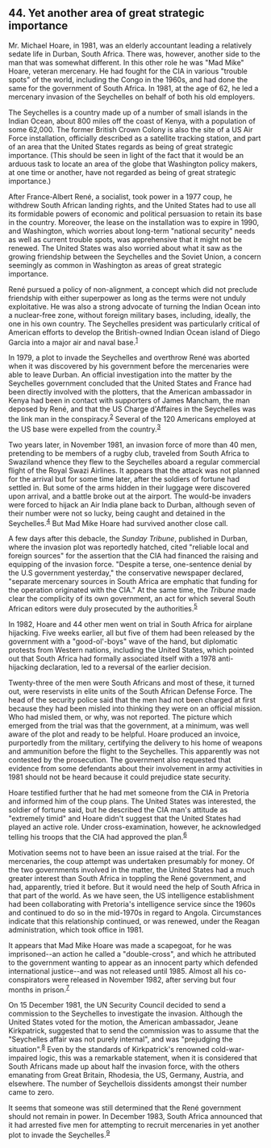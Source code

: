 ## 44. Yet another area of great strategic importance

Mr. Michael Hoare, in 1981, was an elderly accountant leading a relatively sedate life in Durban, South Africa. There was, however, another side to the man that was somewhat different. In this other role he was "Mad Mike" Hoare, veteran mercenary. He had fought for the CIA in various "trouble spots" of the world, including the Congo in the 1960s, and had done the same for the government of South Africa. In 1981, at the age of 62, he led a mercenary invasion of the Seychelles on behalf of both his old employers.

The Seychelles is a country made up of a number of small islands in the Indian Ocean, about 800 miles off the coast of Kenya, with a population of some 62,000. The former British Crown Colony is also the site of a US Air Force installation, officially described as a satellite tracking station, and part of an area that the United States regards as being of great strategic importance. (This should be seen in light of the fact that it would be an arduous task to locate an area of the globe that Washington policy makers, at one time or another, have not regarded as being of great strategic importance.)

After France-Albert René, a socialist, took power in a 1977 coup, he withdrew South African landing rights, and the United States had to use all its formidable powers of economic and political persuasion to retain its base in the country. Moreover, the lease on the installation was to expire in 1990, and Washington, which worries about long-term "national security" needs as well as current trouble spots, was apprehensive that it might not be renewed. The United States was also worried about what it saw as the growing friendship between the Seychelles and the Soviet Union, a concern seemingly as common in Washington as areas of great strategic importance.

René pursued a policy of non-alignment, a concept which did not preclude friendship with either superpower as long as the terms were not unduly exploitative. He was also a strong advocate of turning the Indian Ocean into a nuclear-free zone, without foreign military bases, including, ideally, the one in his own country. The Seychelles president was particularly critical of American efforts to develop the British-owned Indian Ocean island of Diego Garcia into a major air and naval base.<sup id="t1">[1](#f1)</sup>

In 1979, a plot to invade the Seychelles and overthrow René was aborted when it was discovered by his government before the mercenaries were able to leave Durban. An official investigation into the matter by the Seychelles government concluded that the United States and France had been directly involved with the plotters, that the American ambassador in Kenya had been in contact with supporters of James Mancham, the man deposed by René, and that the US Charge d'Affaires in the Seychelles was the link man in the conspiracy.<sup id="t2">[2](#f2)</sup> Several of the 120 Americans employed at the US base were expelled from the country.<sup id="t3">[3](#f3)</sup>

Two years later, in November 1981, an invasion force of more than 40 men, pretending to be members of a rugby club, traveled from South Africa to Swaziland whence they flew to the Seychelles aboard a regular commercial flight of the Royal Swazi Airlines. It appears that the attack was not planned for the arrival but for some time later, after the soldiers of fortune had settled in. But some of the arms hidden in their luggage were discovered upon arrival, and a battle broke out at the airport. The would-be invaders were forced to hijack an Air India plane back to Durban, although seven of their number were not so lucky, being caught and detained in the Seychelles.<sup id="t4">[4](#f4)</sup> But Mad Mike Hoare had survived another close call.

A few days after this debacle, the *Sunday Tribune*, published in Durban, where the invasion plot was reportedly hatched, cited "reliable local and foreign sources" for the assertion that the CIA had financed the raising and equipping of the invasion force. "Despite a terse, one-sentence denial by the U.S government yesterday," the conservative newspaper declared, "separate mercenary sources in South Africa are emphatic that funding for the operation originated with the CIA." At the same time, the *Tribune* made clear the complicity of its own government, an act for which several South African editors were duly prosecuted by the authorities.<sup id="t5">[5](#f5)</sup>

In 1982, Hoare and 44 other men went on trial in South Africa for airplane hijacking. Five weeks earlier, all but five of them had been released by the government with a "good-ol'-boys" wave of the hand, but diplomatic protests from Western nations, including the United States, which pointed out that South Africa had formally associated itself with a 1978 anti-hijacking declaration, led to a reversal of the earlier decision.

Twenty-three of the men were South Africans and most of these, it turned out, were reservists in elite units of the South African Defense Force. The head of the security police said that the men had not been charged at first because they had been misled into thinking they were on an official mission. Who had misled them, or why, was not reported. The picture which emerged from the trial was that the government, at a minimum, was well aware of the plot and ready to be helpful. Hoare produced an invoice, purportedly from the military, certifying the delivery to his home of weapons and ammunition before the flight to the Seychelles. This apparently was not contested by the prosecution. The government also requested that evidence from some defendants about their involvement in army activities in 1981 should not be heard because it could prejudice state security.

Hoare testified further that he had met someone from the CIA in Pretoria and informed him of the coup plans. The United States was interested, the soldier of fortune said, but he described the CIA man's attitude as "extremely timid" and Hoare didn't suggest that the United States had played an active role. Under cross-examination, however, he acknowledged telling his troops that the CIA had approved the plan.<sup id="t6">[6](#f6)</sup>

Motivation seems not to have been an issue raised at the trial. For the mercenaries, the coup attempt was undertaken presumably for money. Of the two governments involved in the matter, the United States had a much greater interest than South Africa in toppling the René government, and had, apparently, tried it before. But it would need the help of South Africa in that part of the world. As we have seen, the US intelligence establishment had been collaborating with Pretoria's intelligence service since the 1960s and continued to do so in the mid-1970s in regard to Angola. Circumstances indicate that this relationship continued, or was renewed, under the Reagan administration, which took office in 1981.

It appears that Mad Mike Hoare was made a scapegoat, for he was imprisoned--an action he called a "double-cross", and which he attributed to the government wanting to appear as an innocent party which defended international justice--and was not released until 1985. Almost all his co-conspirators were released in November 1982, after serving but four months in prison.<sup id="t7">[7](#f7)</sup>

On 15 December 1981, the UN Security Council decided to send a commission to the Seychelles to investigate the invasion. Although the United States voted for the motion, the American ambassador, Jeane Kirkpatrick, suggested that to send the commission was to assume that the "Seychelles affair was not purely internal", and was "prejudging the situation".<sup id="t8">[8](#f8)</sup> Even by the standards of Kirkpatrick's renowned cold-war-impaired logic, this was a remarkable statement, when it is considered that South Africans made up about half the invasion force, with the others emanating from Great Britain, Rhodesia, the US, Germany, Austria, and elsewhere. The number of Seychellois dissidents amongst their number came to zero.

It seems that someone was still determined that the René government should not remain in power. In December 1983, South Africa announced that it had arrested five men for attempting to recruit mercenaries in yet another plot to invade the Seychelles.<sup id="t9">[9](#f9)</sup>